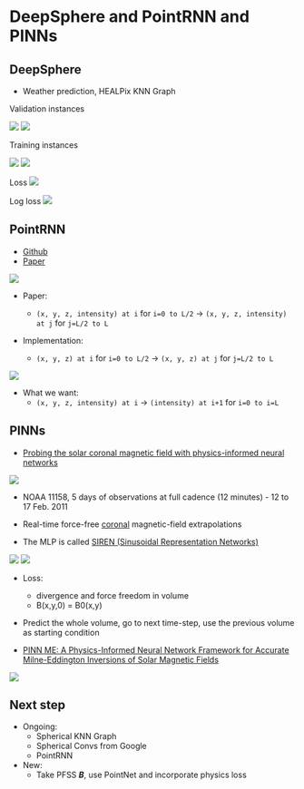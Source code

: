 # DeepSphere and PointRNN and PINNs

## DeepSphere 

- Weather prediction, HEALPix KNN Graph

Validation instances

<img src="resources/week_14/exp_11_1_test.gif">
<img src="resources/week_14/exp_11_2_test.gif">

Training instances

<img src="resources/week_14/exp_11_1_train.gif">
<img src="resources/week_14/exp_11_2_train.gif">

Loss
<img src="resources/week_14/exp_11_loss.png">

Log loss
<img src="resources/week_14/exp_11_logloss.png">

## PointRNN

- <a href="https://github.com/hehefan/PointRNN-PyTorch/tree/master">Github</a>
- <a href="https://arxiv.org/abs/1910.08287">Paper</a>

<img src="resources/week_14/pointrnn.png">

- Paper:
    - `(x, y, z, intensity) at i` for `i=0 to L/2` -> `(x, y, z, intensity) at j` for `j=L/2 to L`
    
- Implementation: 
    - `(x, y, z) at i` for `i=0 to L/2` -> `(x, y, z) at j` for `j=L/2 to L`

<img src="resources/week_14/moving_mnist.png">

- What we want: 
    - `(x, y, z, intensity) at i` -> `(intensity) at i+1` for `i=0 to i=L`


## PINNs

- <a href="https://www.nature.com/articles/s41550-023-02030-9">Probing the solar coronal magnetic field with physics-informed neural networks</a>

<img src="resources/week_14/pinn2.png">

- NOAA 11158, 5 days of observations at full cadence (12 minutes) - 12 to 17 Feb. 2011

- Real-time force-free <u>coronal</u> magnetic-field extrapolations

- The MLP is called <a href="https://arxiv.org/abs/2006.09661">SIREN (Sinusoidal Representation Networks)</a>
<img src="resources/week_14/siren.png">
<img src="resources/week_14/siren2.png">

- Loss: 
    - divergence and force freedom in volume
    - B(x,y,0) = B0(x,y)

- Predict the whole volume, go to next time-step, use the previous volume as starting condition



- <a href="https://arxiv.org/abs/2502.13924">PINN ME: A Physics-Informed Neural Network Framework for Accurate Milne-Eddington Inversions of Solar Magnetic Fields</a>

<img src="resources/week_14/pinnme.png">



## Next step
- Ongoing:
    - Spherical KNN Graph
    - Spherical Convs from Google
    - PointRNN
- New:
    - Take PFSS ***B***, use PointNet and incorporate physics loss

